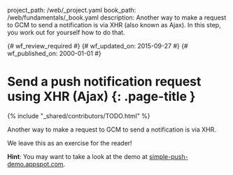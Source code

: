 project_path: /web/_project.yaml
book_path: /web/fundamentals/_book.yaml
description: Another way to make a request to GCM to send a notification is via XHR (also known as Ajax). In this step, you work out for yourself how to do that.

{# wf_review_required #}
{# wf_updated_on: 2015-09-27 #}
{# wf_published_on: 2000-01-01 #}

# Send a push notification request using XHR (Ajax) {: .page-title }

{% include "_shared/contributors/TODO.html" %}




Another way to make a request to GCM to send a notification is via XHR.

We leave this as an exercise for the reader!

**Hint**: You may want to take a look at the demo at [simple-push-demo.appspot.com](https://simple-push-demo.appspot.com).

